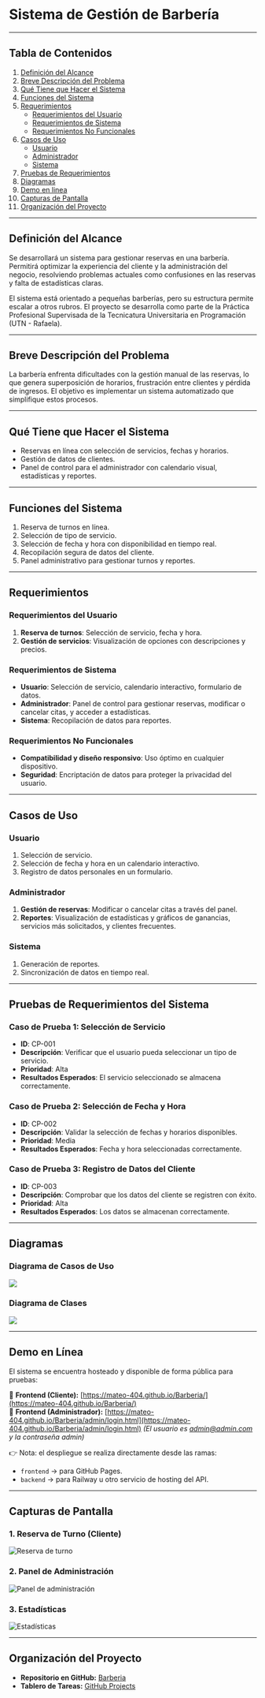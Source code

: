 # Sistema de Gestión de Barbería

---

## Tabla de Contenidos

1. [Definición del Alcance](#definición-del-alcance)
2. [Breve Descripción del Problema](#breve-descripción-del-problema)
3. [Qué Tiene que Hacer el Sistema](#qué-tiene-que-hacer-el-sistema)
4. [Funciones del Sistema](#funciones-del-sistema)
5. [Requerimientos](#requerimientos)
   - [Requerimientos del Usuario](#requerimientos-del-usuario)
   - [Requerimientos de Sistema](#requerimientos-de-sistema)
   - [Requerimientos No Funcionales](#requerimientos-no-funcionales)
6. [Casos de Uso](#casos-de-uso)
   - [Usuario](#usuario)
   - [Administrador](#administrador)
   - [Sistema](#sistema)
7. [Pruebas de Requerimientos](#pruebas-de-requerimientos-del-sistema)
8. [Diagramas](#diagramas)
9. [Demo en linea](#demo-en-línea)
10. [Capturas de Pantalla](#capturas-de-pantalla)
11. [Organización del Proyecto](#organización-del-proyecto)

---

## Definición del Alcance
Se desarrollará un sistema para gestionar reservas en una barbería. Permitirá optimizar la experiencia del cliente y la administración del negocio, resolviendo problemas actuales como confusiones en las reservas y falta de estadísticas claras.

El sistema está orientado a pequeñas barberías, pero su estructura permite escalar a otros rubros. El proyecto se desarrolla como parte de la Práctica Profesional Supervisada de la Tecnicatura Universitaria en Programación (UTN - Rafaela).

---

## Breve Descripción del Problema
La barbería enfrenta dificultades con la gestión manual de las reservas, lo que genera superposición de horarios, frustración entre clientes y pérdida de ingresos. El objetivo es implementar un sistema automatizado que simplifique estos procesos.

---

## Qué Tiene que Hacer el Sistema
- Reservas en línea con selección de servicios, fechas y horarios.
- Gestión de datos de clientes.
- Panel de control para el administrador con calendario visual, estadísticas y reportes.

---

## Funciones del Sistema
1. Reserva de turnos en línea.
2. Selección de tipo de servicio.
3. Selección de fecha y hora con disponibilidad en tiempo real.
4. Recopilación segura de datos del cliente.
5. Panel administrativo para gestionar turnos y reportes.

---

## Requerimientos

### Requerimientos del Usuario
1. **Reserva de turnos**: Selección de servicio, fecha y hora.
2. **Gestión de servicios**: Visualización de opciones con descripciones y precios.

### Requerimientos de Sistema
- **Usuario**: Selección de servicio, calendario interactivo, formulario de datos.
- **Administrador**: Panel de control para gestionar reservas, modificar o cancelar citas, y acceder a estadísticas.
- **Sistema**: Recopilación de datos para reportes.

### Requerimientos No Funcionales
- **Compatibilidad y diseño responsivo**: Uso óptimo en cualquier dispositivo.
- **Seguridad**: Encriptación de datos para proteger la privacidad del usuario.

---

## Casos de Uso

### Usuario
1. Selección de servicio.
2. Selección de fecha y hora en un calendario interactivo.
3. Registro de datos personales en un formulario.

### Administrador
1. **Gestión de reservas**: Modificar o cancelar citas a través del panel.
2. **Reportes**: Visualización de estadísticas y gráficos de ganancias, servicios más solicitados, y clientes frecuentes.

### Sistema
1. Generación de reportes.
2. Sincronización de datos en tiempo real.

---

## Pruebas de Requerimientos del Sistema

### Caso de Prueba 1: Selección de Servicio
- **ID**: CP-001
- **Descripción**: Verificar que el usuario pueda seleccionar un tipo de servicio.
- **Prioridad**: Alta
- **Resultados Esperados**: El servicio seleccionado se almacena correctamente.

### Caso de Prueba 2: Selección de Fecha y Hora
- **ID**: CP-002
- **Descripción**: Validar la selección de fechas y horarios disponibles.
- **Prioridad**: Media
- **Resultados Esperados**: Fecha y hora seleccionadas correctamente.

### Caso de Prueba 3: Registro de Datos del Cliente
- **ID**: CP-003
- **Descripción**: Comprobar que los datos del cliente se registren con éxito.
- **Prioridad**: Alta
- **Resultados Esperados**: Los datos se almacenan correctamente.

---

## Diagramas
### Diagrama de Casos de Uso
![](public/Diagrama_Barberia-Casos%20de%20Uso.jpg)
### Diagrama de Clases
![](public/Diagrama_Barberia-Clases.jpg)

---

## Demo en Línea
El sistema se encuentra hosteado y disponible de forma pública para pruebas:

🔗 **Frontend (Cliente):** [https://mateo-404.github.io/Barberia/](https://mateo-404.github.io/Barberia/)  
🔗 **Frontend (Administrador):** [https://mateo-404.github.io/Barberia/admin/login.html](https://mateo-404.github.io/Barberia/admin/login.html) *(El usuario es *admin@admin.com* y la contraseña *admin*)*  

👉 Nota: el despliegue se realiza directamente desde las ramas:  
- `frontend` → para GitHub Pages.  
- `backend` → para Railway u otro servicio de hosting del API.  

---

## Capturas de Pantalla

### 1. Reserva de Turno (Cliente)
![Reserva de turno](public/screenshots/reserva_turno.png)

### 2. Panel de Administración
![Panel de administración](public/screenshots/panel_admin.png)

### 3. Estadísticas
![Estadísticas](public/screenshots/estadisticas.png)

---

## Organización del Proyecto

- **Repositorio en GitHub:** [Barberia](https://github.com/Mateo-404/Barberia)  
- **Tablero de Tareas:** [GitHub Projects](https://github.com/users/Mateo-404/projects/9)  
